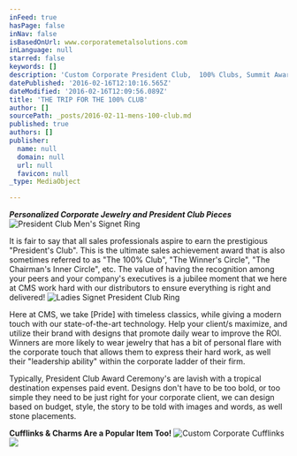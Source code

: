 ```yaml
---
inFeed: true
hasPage: false
inNav: false
isBasedOnUrl: www.corporatemetalsolutions.com
inLanguage: null
starred: false
keywords: []
description: 'Custom Corporate President Club,  100% Clubs, Summit Awards'
datePublished: '2016-02-16T12:10:16.565Z'
dateModified: '2016-02-16T12:09:56.089Z'
title: 'THE TRIP FOR THE 100% CLUB'
author: []
sourcePath: _posts/2016-02-11-mens-100-club.md
published: true
authors: []
publisher:
  name: null
  domain: null
  url: null
  favicon: null
_type: MediaObject

---
```

**_Personalized Corporate Jewelry and President Club Pieces_**
![President Club Men's Signet Ring](https://the-grid-user-content.s3-us-west-2.amazonaws.com/6ff0b69a-4490-4f81-8cdd-004828da4a3a.jpg)

It is fair to say that all sales professionals aspire to earn the prestigious "President's Club".  This is the ultimate sales achievement award that is also sometimes referred to as "The 100% Club", "The Winner's Circle", "The Chairman's Inner Circle", etc.  The value of having the recognition among your peers and your company's executives is a jubilee moment that we here at CMS work hard with our distributors to ensure everything is right and delivered!  ![Ladies Signet President Club Ring](https://the-grid-user-content.s3-us-west-2.amazonaws.com/08658469-d6f6-447f-91b6-102ba0141a6b.jpg)

Here at CMS, we take \[Pride\] with timeless classics, while giving a modern touch with our state-of-the-art technology.  Help your client/s maximize, and utilize their brand with designs that promote daily wear to improve the ROI.  Winners are more likely to wear jewelry that has a bit of personal flare with the corporate touch that allows them to express their hard work, as well their "leadership ability" within the corporate ladder of their firm.

Typically, President Club Award Ceremony's are lavish with a tropical destination expenses paid event.  Designs don't have to be too bold, or too simple they need to be just right for your corporate client, we can design based on budget, style, the story to be told with images and words, as well stone placements.

**Cufflinks & Charms Are a Popular Item Too!**
![Custom Corporate Cufflinks](https://the-grid-user-content.s3-us-west-2.amazonaws.com/ad5ed2bc-b25e-4a15-96ce-af3a8e512c2f.jpg)
![](https://s3-us-west-2.amazonaws.com/the-grid-img/p/3bc24ab8081c7692164fee699147c668720fcad7.jpg)